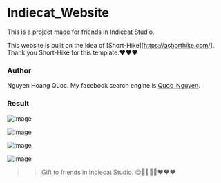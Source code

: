 # Indiecat_Website
This is a project made for friends in Indiecat Studio. 

This website is built on the idea of [Short-Hike][https://ashorthike.com/]. Thank you Short-Hike for this template.❤❤❤

### Author

Nguyen Hoang Quoc. My facebook search engine is [Quoc_Nguyen](https://www.facebook.com/nhquoc99).  

### Result

![image](https://user-images.githubusercontent.com/71802115/131776718-8d746a5d-7871-4399-bdca-eaed26261882.png)  

![image](https://user-images.githubusercontent.com/71802115/131776751-dcaeb27a-448b-447d-93ba-288d7fa93fed.png)  

![image](https://user-images.githubusercontent.com/71802115/131776780-d42f7cf3-7bc6-4fed-9b85-445521580854.png)  

![image](https://user-images.githubusercontent.com/71802115/131776830-9f973a19-16c4-4c0c-b43a-da2d19b600b1.png)

>> 
>> Gift to friends in Indiecat Studio. 😊🐱‍🚀🐱‍🚀❤❤❤


